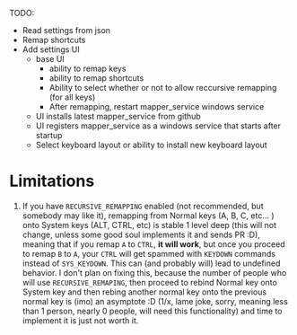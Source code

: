 TODO:

- Read settings from json
- Remap shortcuts
- Add settings UI
  - base UI
    - ability to remap keys
    - ability to remap shortcuts
    - Ability to select whether or not to allow reccursive remapping (for all keys)
    - After remapping, restart mapper_service windows service
  - UI installs latest mapper_service from github
  - UI registers mapper_service as a windows service that starts after startup
  - Select keyboard layout or ability to install new keyboard layout

# Limitations

1. If you have `RECURSIVE_REMAPPING` enabled (not recommended, but somebody may like it), remapping from Normal keys (A, B, C, etc... ) onto
   System keys (ALT, CTRL, etc) is stable 1 level deep (this will not change, unless some good soul implements it and sends PR :D),
   meaning that if you remap `A` to `CTRL`, **it will work**, but once you proceed to remap `B` to `A`, your `CTRL` will
   get spammed with `KEYDOWN` commands instead of `SYS_KEYDOWN`. This can (and probably will) lead to undefined behavior. I don't plan on
   fixing this, because the number of people who will use `RECURSIVE_REMAPING`, then proceed to rebind Normal key onto System key and then
   rebing another normal key onto the previous normal key is (imo) an asymptote :D (1/x, lame joke, sorry, meaning less than 1 person, nearly 0 people, will need this functionality) and time to implement it is just not worth it.
